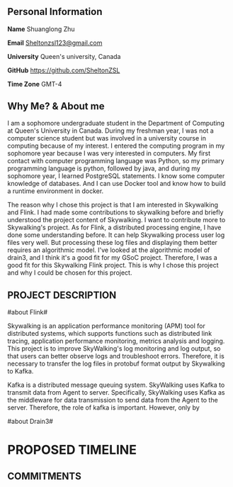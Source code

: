 # 

## Personal Information

**Name** Shuanglong Zhu

**Email** Sheltonzsl123@gmail.com

**University** Queen's university, Canada


**GitHub** https://github.com/SheltonZSL


**Time Zone** GMT-4

## Why Me? & About me

I am a sophomore undergraduate student in the Department of Computing at Queen's University in Canada. During my freshman year, I was not a computer science student but was involved in a university course in computing because of my interest. I entered the computing program in my sophomore year because I was very interested in computers. My first contact with computer programming language was Python, so my primary programming language is python, followed by java, and during my sophomore year, I learned PostgreSQL statements. I know some computer knowledge of databases. And I can use Docker tool and know how to build a runtime environment in docker.

The reason why I chose this project is that I am interested in Skywalking and Flink. I had made some contributions to skywalking before and briefly understood the project content of Skywalking. I want to contribute more to Skywalking's project. As for Flink, a distributed processing engine, I have done some understanding before. It can help Skywalking process user log files very well. But processing these log files and displaying them better requires an algorithmic model. I've looked at the algorithmic model of drain3, and I think it's a good fit for my GSoC project. Therefore, I was a good fit for this Skywalking Flink project. This is why I chose this project and why I could be chosen for this project.



## PROJECT DESCRIPTION

#about Flink#

Skywalking is an application performance monitoring (APM) tool for distributed systems, which supports functions such as distributed link tracing, application performance monitoring, metrics analysis and logging. This project is to improve SkyWalking's log monitoring and log output, so that users can better observe logs and troubleshoot errors. Therefore, it is necessary to transfer the log files in protobuf format output by Skywalking to Kafka.


Kafka is a distributed message queuing system. SkyWalking uses Kafka to transmit data from Agent to server. Specifically, SkyWalking uses Kafka as the middleware for data transmission to send data from the Agent to the server. Therefore, the role of kafka is important. However, only by

#about Drain3#

# PROPOSED TIMELINE

## COMMITMENTS
